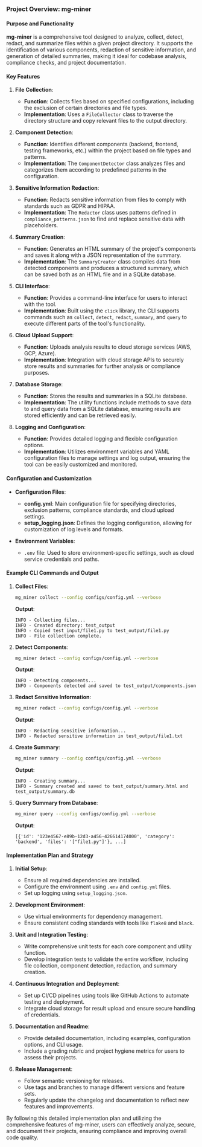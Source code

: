 ### Project Overview: mg-miner

#### Purpose and Functionality

**mg-miner** is a comprehensive tool designed to analyze, collect, detect, redact, and summarize files within a given project directory. It supports the identification of various components, redaction of sensitive information, and generation of detailed summaries, making it ideal for codebase analysis, compliance checks, and project documentation. 

#### Key Features

1. **File Collection**:
   - **Function**: Collects files based on specified configurations, including the exclusion of certain directories and file types.
   - **Implementation**: Uses a `FileCollector` class to traverse the directory structure and copy relevant files to the output directory.

2. **Component Detection**:
   - **Function**: Identifies different components (backend, frontend, testing frameworks, etc.) within the project based on file types and patterns.
   - **Implementation**: The `ComponentDetector` class analyzes files and categorizes them according to predefined patterns in the configuration.

3. **Sensitive Information Redaction**:
   - **Function**: Redacts sensitive information from files to comply with standards such as GDPR and HIPAA.
   - **Implementation**: The `Redactor` class uses patterns defined in `compliance_patterns.json` to find and replace sensitive data with placeholders.

4. **Summary Creation**:
   - **Function**: Generates an HTML summary of the project's components and saves it along with a JSON representation of the summary.
   - **Implementation**: The `SummaryCreator` class compiles data from detected components and produces a structured summary, which can be saved both as an HTML file and in a SQLite database.

5. **CLI Interface**:
   - **Function**: Provides a command-line interface for users to interact with the tool.
   - **Implementation**: Built using the `click` library, the CLI supports commands such as `collect`, `detect`, `redact`, `summary`, and `query` to execute different parts of the tool's functionality.

6. **Cloud Upload Support**:
   - **Function**: Uploads analysis results to cloud storage services (AWS, GCP, Azure).
   - **Implementation**: Integration with cloud storage APIs to securely store results and summaries for further analysis or compliance purposes.

7. **Database Storage**:
   - **Function**: Stores the results and summaries in a SQLite database.
   - **Implementation**: The utility functions include methods to save data to and query data from a SQLite database, ensuring results are stored efficiently and can be retrieved easily.

8. **Logging and Configuration**:
   - **Function**: Provides detailed logging and flexible configuration options.
   - **Implementation**: Utilizes environment variables and YAML configuration files to manage settings and log output, ensuring the tool can be easily customized and monitored.

#### Configuration and Customization

- **Configuration Files**:
  - **config.yml**: Main configuration file for specifying directories, exclusion patterns, compliance standards, and cloud upload settings.
  - **setup_logging.json**: Defines the logging configuration, allowing for customization of log levels and formats.

- **Environment Variables**:
  - `.env` file: Used to store environment-specific settings, such as cloud service credentials and paths.

#### Example CLI Commands and Output

1. **Collect Files**:
   ```sh
   mg_miner collect --config configs/config.yml --verbose
   ```
   **Output**:
   ```
   INFO - Collecting files...
   INFO - Created directory: test_output
   INFO - Copied test_input/file1.py to test_output/file1.py
   INFO - File collection complete.
   ```

2. **Detect Components**:
   ```sh
   mg_miner detect --config configs/config.yml --verbose
   ```
   **Output**:
   ```
   INFO - Detecting components...
   INFO - Components detected and saved to test_output/components.json
   ```

3. **Redact Sensitive Information**:
   ```sh
   mg_miner redact --config configs/config.yml --verbose
   ```
   **Output**:
   ```
   INFO - Redacting sensitive information...
   INFO - Redacted sensitive information in test_output/file1.txt
   ```

4. **Create Summary**:
   ```sh
   mg_miner summary --config configs/config.yml --verbose
   ```
   **Output**:
   ```
   INFO - Creating summary...
   INFO - Summary created and saved to test_output/summary.html and test_output/summary.db
   ```

5. **Query Summary from Database**:
   ```sh
   mg_miner query --config configs/config.yml --verbose
   ```
   **Output**:
   ```
   [{'id': '123e4567-e89b-12d3-a456-426614174000', 'category': 'backend', 'files': '["file1.py"]'}, ...]
   ```

#### Implementation Plan and Strategy

1. **Initial Setup**:
   - Ensure all required dependencies are installed.
   - Configure the environment using `.env` and `config.yml` files.
   - Set up logging using `setup_logging.json`.

2. **Development Environment**:
   - Use virtual environments for dependency management.
   - Ensure consistent coding standards with tools like `flake8` and `black`.

3. **Unit and Integration Testing**:
   - Write comprehensive unit tests for each core component and utility function.
   - Develop integration tests to validate the entire workflow, including file collection, component detection, redaction, and summary creation.

4. **Continuous Integration and Deployment**:
   - Set up CI/CD pipelines using tools like GitHub Actions to automate testing and deployment.
   - Integrate cloud storage for result upload and ensure secure handling of credentials.

5. **Documentation and Readme**:
   - Provide detailed documentation, including examples, configuration options, and CLI usage.
   - Include a grading rubric and project hygiene metrics for users to assess their projects.

6. **Release Management**:
   - Follow semantic versioning for releases.
   - Use tags and branches to manage different versions and feature sets.
   - Regularly update the changelog and documentation to reflect new features and improvements.

By following this detailed implementation plan and utilizing the comprehensive features of mg-miner, users can effectively analyze, secure, and document their projects, ensuring compliance and improving overall code quality.

